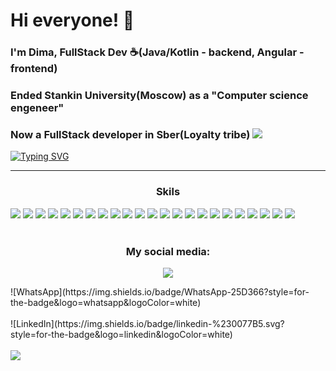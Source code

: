 # Hi everyone! 👋
### I'm Dima, FullStack Dev ☕️(Java/Kotlin - backend, Angular - frontend)
### Ended Stankin University(Moscow) as a "Computer science engeneer"
### Now a FullStack developer in Sber(Loyalty tribe) <a href="https://www.sberbank.ru/ru/person"> <img src="https://img.shields.io/badge/company%website-DC51F7"></a>

[![Typing SVG](https://readme-typing-svg.demolab.com?font=Fira+Code&duration=900&pause=100&color=DC51F7&background=FFDCEA00&multiline=true&width=480&height=130&lines=public+class+User+%7B;public+String+name+%3D+%22Dima%22;public+String+lastName+%3D+%22Vezhnovets%22;public+String+university+%3D+%22STANKIN%22;%7D)](https://git.io/typing-svg)
___
<h3 align="center">Skils</h3>
<div style="display=flex">
  <img src = "https://img.shields.io/badge/java-orange.svg?style=for-the-badge&logo=&logoColor=/">
  <img src = "https://img.shields.io/badge/kotlin-%237F52FF.svg?style=for-the-badge&logo=kotlin&logoColor=white">
  <img src = "https://img.shields.io/badge/spring-green.svg?style=for-the-badge&logo=spring&logoColor=white">
  <img src = "https://img.shields.io/badge/Hibernate-yellow.svg?style=for-the-badge&logo=Hibernate&logoColor=white">
  <img src = "https://img.shields.io/badge/apache%20tomcat-%23F8DC75.svg?style=for-the-badge&logo=apache-tomcat&logoColor=black"> 
  <img src = "https://img.shields.io/badge/docker-%230db7ed.svg?style=for-the-badge&logo=docker&logoColor=white">  
  <img src = "https://img.shields.io/badge/GRPC-4285F4?style=for-the-badge">  
  <img src = "https://img.shields.io/badge/apache%20tomcat-%23F8DC75.svg?style=for-the-badge&logo=apache-tomcat&logoColor=black">
  <img src = "https://img.shields.io/badge/Apache%20Kafka-000?style=for-the-badge&logo=apachekafka">  
  <img src = "https://img.shields.io/badge/Gradle-02303A.svg?style=for-the-badge&logo=Gradle&logoColor=white">
  <img src = "https://img.shields.io/badge/Apache%20Maven-C71A36?style=for-the-badge&logo=Apache%20Maven&logoColor=white">
  <img src = "https://img.shields.io/badge/angular-%23DD0031.svg?style=for-the-badge&logo=angular&logoColor=white">  
  <img src = "https://img.shields.io/badge/typescript-%23007ACC.svg?style=for-the-badge&logo=typescript&logoColor=white">
  <img src = "https://img.shields.io/badge/bootstrap-%238511FA.svg?style=for-the-badge&logo=bootstrap&logoColor=white">
  <img src = "https://img.shields.io/badge/mysql-4479A1.svg?style=for-the-badge&logo=mysql&logoColor=white">
  <img src = "https://img.shields.io/badge/Oracle-F80000?style=for-the-badge&logo=oracle&logoColor=white"> 
  <img src = "https://img.shields.io/badge/postgres-%23316192.svg?style=for-the-badge&logo=postgresql&logoColor=white">  
  <img src = "https://img.shields.io/badge/redis-%23DD0031.svg?style=for-the-badge&logo=redis&logoColor=white">  
  <img src = "https://img.shields.io/badge/MongoDB-%234ea94b.svg?style=for-the-badge&logo=mongodb&logoColor=white"> 
  <img src = "https://img.shields.io/badge/elasticsearch-%230377CC.svg?style=for-the-badge&logo=elasticsearch&logoColor=white"> 
  <img src = "https://img.shields.io/badge/Apache%20Groovy-4298B8.svg?style=for-the-badge&logo=Apache+Groovy&logoColor=white">
  <img src = "https://img.shields.io/badge/kubernetes-%23326ce5.svg?style=for-the-badge&logo=kubernetes&logoColor=white">
  <img src = "https://img.shields.io/badge/nginx-%23009639.svg?style=for-the-badge&logo=nginx&logoColor=white">
</div>
<br>
</p>
<h3 align="center"> My social media: </h3>
<p align="center">
<img src="https://img.shields.io/badge/Gmail-D14836?style=for-the-badge&logo=gmail&logoColor=white&link=https://web.telegram.org/k/#@Verefrint"></a>
</br> 
<div>![WhatsApp](https://img.shields.io/badge/WhatsApp-25D366?style=for-the-badge&logo=whatsapp&logoColor=white)</div>
</br> 
<div>![LinkedIn](https://img.shields.io/badge/linkedin-%230077B5.svg?style=for-the-badge&logo=linkedin&logoColor=white)</div>
</br> 
<img src="https://img.shields.io/static/v1?style=for-the-badge&logo=telegram&label=Telegram&message=Verefrint&color=blue&labelColor=black&link=https://web.telegram.org/k/#@Verefrint"></a>

